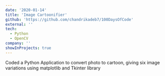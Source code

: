 ```yaml
---
date: '2020-01-14'
title: 'Image Cartoonifier'
github: 'https://github.com/chandrikadeb7/100DaysOfCode'
external: ''
tech:
  - Python
  - OpenCV
company: ''
showInProjects: true
---
```


Coded a Python Application to convert photo to cartoon, giving six image variations using matplotlib and Tkinter library
